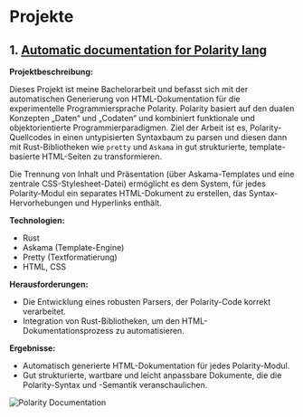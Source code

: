 # Projekte

## 1. [Automatic documentation for Polarity lang](https://github.com/Phil-Ebsworth/polarity)

**Projektbeschreibung:**

Dieses Projekt ist meine Bachelorarbeit und befasst sich mit der automatischen Generierung von HTML-Dokumentation für die experimentelle Programmiersprache Polarity. Polarity basiert auf den dualen Konzepten „Daten“ und „Codaten“ und kombiniert funktionale und objektorientierte Programmierparadigmen. Ziel der Arbeit ist es, Polarity-Quellcodes in einen untypisierten Syntaxbaum zu parsen und diesen dann mit Rust-Bibliotheken wie `pretty` und `Askama` in gut strukturierte, template-basierte HTML-Seiten zu transformieren.

Die Trennung von Inhalt und Präsentation (über Askama-Templates und eine zentrale CSS-Stylesheet-Datei) ermöglicht es dem System, für jedes Polarity-Modul ein separates HTML-Dokument zu erstellen, das Syntax-Hervorhebungen und Hyperlinks enthält.

**Technologien:**
- Rust
- Askama (Template-Engine)
- Pretty (Textformatierung)
- HTML, CSS

**Herausforderungen:**
- Die Entwicklung eines robusten Parsers, der Polarity-Code korrekt verarbeitet.
- Integration von Rust-Bibliotheken, um den HTML-Dokumentationsprozess zu automatisieren.

**Ergebnisse:**
- Automatisch generierte HTML-Dokumentation für jedes Polarity-Modul.
- Gut strukturierte, wartbare und leicht anpassbare Dokumente, die die Polarity-Syntax und -Semantik veranschaulichen.

![Polarity Documentation](documentation.PNG)